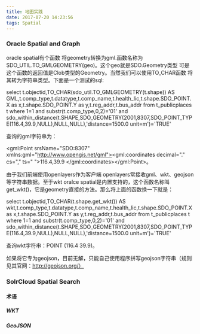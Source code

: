 ```yaml
---
title: 地图实践
date: 2017-07-20 14:23:56
tags: Spatial
---
```



### Oracle Spatial and Graph
oracle spatial有个函数  将geometry转换为gml.函数名称为SDO_UTIL.TO_GMLGEOMETRY(geo)。这个geo就是SDO.Geometry类型 可是这个函数的返回值是Clob类型的Geometry。当然我们可以使用TO_CHAR函数 将其转为字符串类型。下面是一个测试的sql:

select t.objectid,TO_CHAR(sdo_util.TO_GMLGEOMETRY(t.shape)) AS GML,t.comp_type,t.datatype,t.comp_name,t.health_lic,t.shape.SDO_POINT.X as x,t.shape.SDO_POINT.Y as y,t.reg_addr,t.bus_addr from t_publicplaces t where 1=1 and substr(t.comp_type,0,2)='01' and sdo_within_distance(t.SHAPE,SDO_GEOMETRY(2001,8307,SDO_POINT_TYPE(116.4,39.9,NULL),NULL,NULL),'distance=1500.0 unit=m')='TRUE'

查询的gml字符串为：

<gml:Point srsName="SDO:8307" xmlns:gml="http://www.opengis.net/gml"><gml:coordinates decimal="." cs="," ts=" ">116.4,39.9 </gml:coordinates></gml:Point>。

由于我们前端使用openlayers作为客户端  openlayers常接收gml、wkt、geojson等字符串数据。至于wkt oralce spatial是内置支持的，这个函数名称叫get_wkt()，它是geometry直接的方法。那么将上面的函数换一下就是：

select t.objectid,TO_CHAR(t.shape.get_wkt()) AS wkt,t.comp_type,t.datatype,t.comp_name,t.health_lic,t.shape.SDO_POINT.X as x,t.shape.SDO_POINT.Y as y,t.reg_addr,t.bus_addr from t_publicplaces t where 1=1 and substr(t.comp_type,0,2)='01' and sdo_within_distance(t.SHAPE,SDO_GEOMETRY(2001,8307,SDO_POINT_TYPE(116.4,39.9,NULL),NULL,NULL),'distance=1500.0 unit=m')='TRUE'

查询wkt字符串：POINT (116.4 39.9)。

如果将它专为geojson，目前无解，只能自己使用程序拼写geojson字符串（规则见其官网：http://geojson.org/）


### SolrCloud Spatial Search




#### 术语
##### WKT

##### GeoJSON